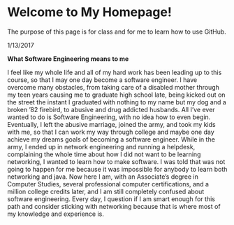 # Welcome to My Homepage!

The purpose of this page is for class and for me to learn how to use GitHub.


1/13/2017 

**What Software Engineering means to me**

I feel like my whole life and all of my hard work has been leading up to this course, so that I may one day become a software engineer. I have overcome many obstacles, from taking care of a disabled mother through my teen years causing me to graduate high school late, being kicked out on the street the instant I graduated with nothing to my name but my dog and a broken ’82 firebird, to abusive and drug addicted husbands. All I’ve ever wanted to do is Software Engineering, with no idea how to even begin. Eventually, I left the abusive marriage, joined the army, and took my kids with me, so that I can work my way through college and maybe one day achieve my dreams goals of becoming a software engineer. While in the army, I ended up in network engineering and running a helpdesk, complaining the whole time about how I did not want to be learning networking, I wanted to learn how to make software. I was told that was not going to happen for me because it was impossible for anybody to learn both networking and java. Now here I am, with an Associate’s degree in Computer Studies, several professional computer certifications, and a million college credits later, and I am still completely confused about software engineering. Every day, I question if I am smart enough for this path and consider sticking with networking because that is where most of my knowledge and experience is.
